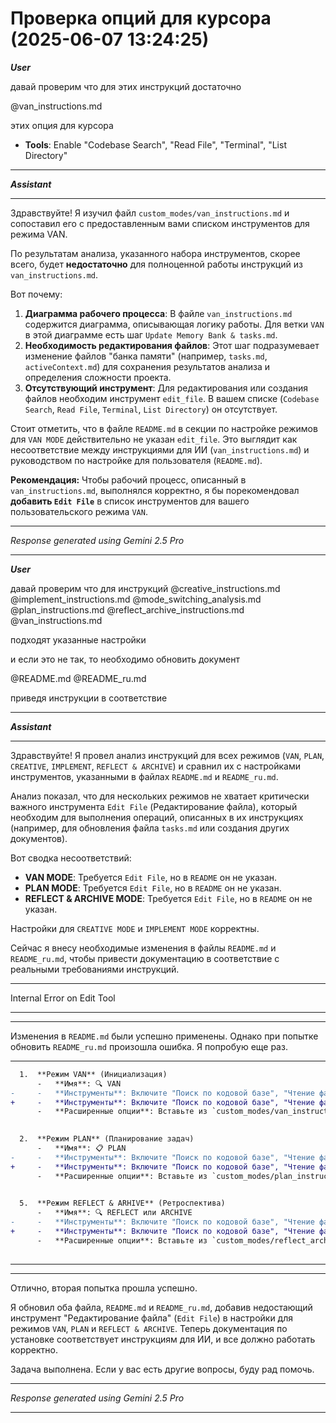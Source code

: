 <!-- Generated by SpecStory -->

# Проверка опций для курсора (2025-06-07 13:24:25)

_**User**_

давай проверим что для этих инструкций достаточно 

@van_instructions.md 

этих опция для курсора 

   - **Tools**: Enable "Codebase Search", "Read File", "Terminal", "List Directory"

---

_**Assistant**_



---

Здравствуйте! Я изучил файл `custom_modes/van_instructions.md` и сопоставил его с предоставленным вами списком инструментов для режима VAN.

По результатам анализа, указанного набора инструментов, скорее всего, будет **недостаточно** для полноценной работы инструкций из `van_instructions.md`.

Вот почему:

1.  **Диаграмма рабочего процесса**: В файле `van_instructions.md` содержится диаграмма, описывающая логику работы. Для ветки `VAN` в этой диаграмме есть шаг `Update Memory Bank & tasks.md`.
2.  **Необходимость редактирования файлов**: Этот шаг подразумевает изменение файлов "банка памяти" (например, `tasks.md`, `activeContext.md`) для сохранения результатов анализа и определения сложности проекта.
3.  **Отсутствующий инструмент**: Для редактирования или создания файлов необходим инструмент `edit_file`. В вашем списке (`Codebase Search`, `Read File`, `Terminal`, `List Directory`) он отсутствует.

Стоит отметить, что в файле `README.md` в секции по настройке режимов для `VAN MODE` действительно не указан `edit_file`. Это выглядит как несоответствие между инструкциями для ИИ (`van_instructions.md`) и руководством по настройке для пользователя (`README.md`).

**Рекомендация:**
Чтобы рабочий процесс, описанный в `van_instructions.md`, выполнялся корректно, я бы порекомендовал **добавить `Edit File`** в список инструментов для вашего пользовательского режима `VAN`.

---
*Response generated using Gemini 2.5 Pro*

---

_**User**_

давай проверим что для инструкций 
@creative_instructions.md @implement_instructions.md @mode_switching_analysis.md @plan_instructions.md @reflect_archive_instructions.md @van_instructions.md 

подходят указанные настройки

и если это не так, то необходимо обновить документ

@README.md @README_ru.md 

приведя инструкции в соответствие

---

_**Assistant**_



---

Здравствуйте! Я провел анализ инструкций для всех режимов (`VAN`, `PLAN`, `CREATIVE`, `IMPLEMENT`, `REFLECT & ARCHIVE`) и сравнил их с настройками инструментов, указанными в файлах `README.md` и `README_ru.md`.

Анализ показал, что для нескольких режимов не хватает критически важного инструмента `Edit File` (Редактирование файла), который необходим для выполнения операций, описанных в их инструкциях (например, для обновления файла `tasks.md` или создания других документов).

Вот сводка несоответствий:
*   **VAN MODE**: Требуется `Edit File`, но в `README` он не указан.
*   **PLAN MODE**: Требуется `Edit File`, но в `README` он не указан.
*   **REFLECT & ARCHIVE MODE**: Требуется `Edit File`, но в `README` он не указан.

Настройки для `CREATIVE MODE` и `IMPLEMENT MODE` корректны.

Сейчас я внесу необходимые изменения в файлы `README.md` и `README_ru.md`, чтобы привести документацию в соответствие с реальными требованиями инструкций.

---

Internal Error on Edit Tool

---



---

Изменения в `README.md` были успешно применены. Однако при попытке обновить `README_ru.md` произошла ошибка. Я попробую еще раз.

---

```diff
  1.  **Режим VAN** (Инициализация)
      -   **Имя**: 🔍 VAN
-     -   **Инструменты**: Включите "Поиск по кодовой базе", "Чтение файла", "Терминал", "Список каталогов".
+     -   **Инструменты**: Включите "Поиск по кодовой базе", "Чтение файла", "Терминал", "Список каталогов", "Редактирование файла".
      -   **Расширенные опции**: Вставьте из `custom_modes/van_instructions.md`.
  
```

```diff
  2.  **Режим PLAN** (Планирование задач)
      -   **Имя**: 📋 PLAN
-     -   **Инструменты**: Включите "Поиск по кодовой базе", "Чтение файла", "Терминал", "Список каталогов".
+     -   **Инструменты**: Включите "Поиск по кодовой базе", "Чтение файла", "Терминал", "Список каталогов", "Редактирование файла".
      -   **Расширенные опции**: Вставьте из `custom_modes/plan_instructions.md`.
  
```

```diff
  5.  **Режим REFLECT & ARHIVE** (Ретроспектива)
      -   **Имя**: 🔍 REFLECT или ARCHIVE
-     -   **Инструменты**: Включите "Поиск по кодовой базе", "Чтение файла", "Терминал", "Список каталогов".
+     -   **Инструменты**: Включите "Поиск по кодовой базе", "Чтение файла", "Терминал", "Список каталогов", "Редактирование файла".
      -   **Расширенные опции**: Вставьте из `custom_modes/reflect_archive_instructions.md`.
  
```

---



---

Отлично, вторая попытка прошла успешно.

Я обновил оба файла, `README.md` и `README_ru.md`, добавив недостающий инструмент "Редактирование файла" (`Edit File`) в настройки для режимов `VAN`, `PLAN` и `REFLECT & ARCHIVE`. Теперь документация по установке соответствует инструкциям для ИИ, и все должно работать корректно.

Задача выполнена. Если у вас есть другие вопросы, буду рад помочь.

---
*Response generated using Gemini 2.5 Pro*

---

